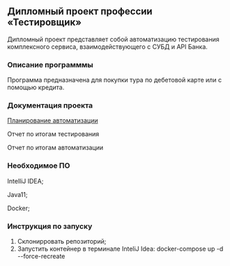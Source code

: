 ## Дипломный проект профессии «Тестировщик»

Дипломный проект представляет собой автоматизацию тестирования комплексного сервиса, взаимодействующего с СУБД и API Банка.

### Описание программмы

Программа предназначена для покупки тура по дебетовой карте или с помощью кредита.

### Документация проекта

[Планирование автоматизации](https://github.com/SotAnk/Diplomy/blob/master/documents/Plan.md)

Отчет по итогам тестирования

Отчет по итогам автоматизации

### Необходимое ПО
IntelliJ IDEA;

Java11;

Docker;

### Инструкция по запуску

1. Склонирровать репозиторий;
2. Запустить контейнер в терминале InteliJ Idea:  docker-compose up -d --force-recreate
